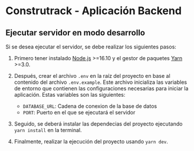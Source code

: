 # Construtrack - Aplicación Backend

## Ejecutar servidor en modo desarrollo

Si se desea ejecutar el servidor, se debe realizar los siguientes pasos:

1. Primero tener instalado [Node.js](https://nodejs.org/es) >=16.10 y el gestor de paquetes [Yarn](https://yarnpkg.com/getting-started/install) >=3.0.

2. Después, crear el archivo `.env` en la raíz del proyecto en base al contenido del archivo `.env.example`. Este archivo inicializa las variables de entorno que contienen las configuraciones necesarias para iniciar la aplicación. Estas variables son las siguientes:

   - `DATABASE_URL`: Cadena de conexion de la base de datos
   - `PORT`: Puerto en el que se ejecutará el servidor

3. Seguido, se deberá instalar las dependecias del proyecto ejecutando `yarn install` en la terminal.

4. Finalmente, realizar la ejecución del proyecto usando `yarn dev`.
